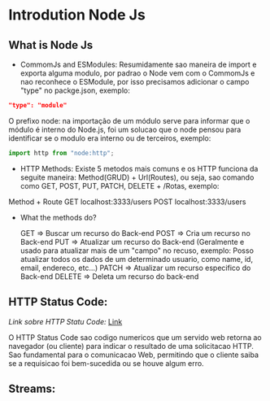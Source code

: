 # Introdution Node Js

## What is Node Js


- CommomJs and ESModules: Resumidamente sao maneira de import e exporta alguma modulo, por padrao o Node vem com o CommomJs e nao reconhece
o ESModule, por isso precisamos adicionar o campo  "type" no packge.json, exemplo:

``` Json
"type": "module"
```

O prefixo node: na importação de um módulo serve para informar que o módulo é interno do Node.js, foi um solucao que o node pensou para identificar se o modulo era interno ou de terceiros, exemplo:

```Javascript
import http from "node:http";

```
- HTTP Methods: Existe 5 metodos mais comuns e os HTTP funciona da seguite maneira: Method(GRUD) + Url(Routes), ou seja, sao comando como GET, POST, PUT, PATCH, DELETE + /Rotas, exemplo:

Method      +      Route
GET localhost:3333/users
POST localhost:3333/users

  - What the methods do?

    GET => Buscar um recurso do Back-end
    POST => Cria um recurso no Back-end
    PUT => Atualizar um recurso do Back-end (Geralmente e usado para atualizar mais de um "campo" no recuso, exemplo:
    Posso atualizar todos os dados de um determinado usuario, como name, id, email, endereco, etc...)
    PATCH => Atualizar um recurso especifico do Back-end
    DELETE => Deleta um recurso do back-end

## HTTP Status Code:
*Link sobre HTTP Statu Code:* <a href="[text](https://developer.mozilla.org/en-US/docs/Web/HTTP/Status)" target="_blank">Link</a>

O HTTP Status Code sao codigo numericos que um servido web retorna ao navegador (ou cliente) para indicar o resultado de uma solicitacao HTTP. Sao fundamental para o comunicacao Web, permitindo que o cliente saiba se a requisicao foi bem-sucedida ou se houve algum erro.

## Streams:



